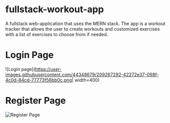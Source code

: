 # fullstack-workout-app
A fullstack web-application that uses the MERN stack. The app is a workout tracker that allows the user to create workouts and customized exercises with 
a list of exercises to choose from if needed.
# Login Page
![Login page](https://user-images.githubusercontent.com/44348679/209267292-42272e37-098f-4c0d-84cd-77773f56bb0c.png| width=400)
# Register Page
![Register Page](https://user-images.githubusercontent.com/44348679/209267525-c092abf4-29e4-4fda-94d6-ad0e5acd09dc.png|width=400)

